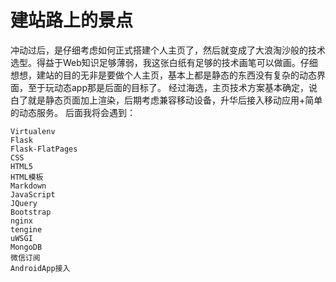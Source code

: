 # 建站路上的景点

 冲动过后，是仔细考虑如何正式搭建个人主页了，然后就变成了大浪淘沙般的技术选型。得益于Web知识足够薄弱，我这张白纸有足够的技术画笔可以做画。仔细想想，建站的目的无非是要做个人主页，基本上都是静态的东西没有复杂的动态界面，至于玩动态app那是后面的目标了。
 经过海选，主页技术方案基本确定，说白了就是静态页面加上渲染，后期考虑兼容移动设备，升华后接入移动应用+简单的动态服务。
 后面我将会遇到：
 
    Virtualenv
    Flask
    Flask-FlatPages
    CSS
    HTML5
    HTML模板
    Markdown
    JavaScript
    JQuery
    Bootstrap
    nginx
    tengine
    uWSGI
    MongoDB
    微信订阅
    AndroidApp接入